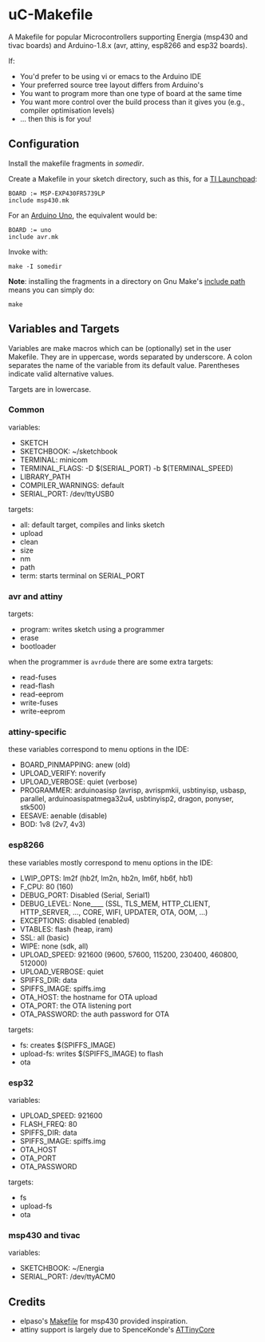 # uC-Makefile

A Makefile for popular Microcontrollers supporting Energia (msp430 and 
tivac boards) and Arduino-1.8.x (avr, attiny, esp8266 and esp32 boards).

If:
- You'd prefer to be using vi or emacs to the Arduino IDE
- Your preferred source tree layout differs from Arduino's
- You want to program more than one type of board at the same time
- You want more control over the build process than it gives you (e.g., compiler optimisation levels)
- ... then this is for you!

## Configuration
Install the makefile fragments in _somedir_.

Create a Makefile in your sketch directory, such as this, for a [TI Launchpad](https://en.wikipedia.org/wiki/TI_MSP430):

	BOARD := MSP-EXP430FR5739LP
	include msp430.mk

For an [Arduino Uno](https://en.wikipedia.org/wiki/Arduino), the equivalent would be:

	BOARD := uno
	include avr.mk

Invoke with:

	make -I somedir

**Note**: installing the fragments in a directory on Gnu Make's [include 
path](https://www.gnu.org/software/make/manual/html_node/Include.html)
means you can simply do:

	make

## Variables and Targets

Variables are make macros which can be (optionally) set in the user Makefile. They are in uppercase, words separated by underscore. A colon separates the name of the variable from its default value. Parentheses indicate valid alternative values.

Targets are in lowercase. 

### Common

variables:
- SKETCH
- SKETCHBOOK: ~/sketchbook
- TERMINAL: minicom
- TERMINAL_FLAGS: -D $(SERIAL_PORT) -b $(TERMINAL_SPEED)
- LIBRARY_PATH
- COMPILER_WARNINGS: default
- SERIAL_PORT: /dev/ttyUSB0

targets:
- all: default target, compiles and links sketch
- upload
- clean
- size
- nm
- path
- term: starts terminal on SERIAL_PORT

### avr and attiny

targets:
- program: writes sketch using a programmer
- erase
- bootloader

when the programmer is `avrdude` there are some extra targets:
- read-fuses
- read-flash
- read-eeprom
- write-fuses
- write-eeprom

### attiny-specific

these variables correspond to menu options in the IDE:
- BOARD_PINMAPPING: anew (old)
- UPLOAD_VERIFY: noverify
- UPLOAD_VERBOSE: quiet (verbose)
- PROGRAMMER: arduinoasisp (avrisp, avrispmkii, usbtinyisp, usbasp, parallel, arduinoasispatmega32u4, usbtinyisp2, dragon, ponyser, stk500)
- EESAVE: aenable (disable)
- BOD: 1v8 (2v7, 4v3)

### esp8266

these variables mostly correspond to menu options in the IDE:
- LWIP_OPTS: lm2f (hb2f, lm2n, hb2n, lm6f, hb6f, hb1)
- F_CPU: 80 (160)
- DEBUG_PORT: Disabled (Serial, Serial1)
- DEBUG_LEVEL: None____ (SSL, TLS_MEM, HTTP_CLIENT, HTTP_SERVER, ..., CORE, WIFI, UPDATER, OTA, OOM, ...)
- EXCEPTIONS: disabled (enabled)
- VTABLES: flash (heap, iram)
- SSL: all (basic)
- WIPE: none  (sdk, all)
- UPLOAD_SPEED: 921600 (9600, 57600, 115200, 230400, 460800, 512000)
- UPLOAD_VERBOSE: quiet
- SPIFFS_DIR: data
- SPIFFS_IMAGE: spiffs.img
- OTA_HOST: the hostname for OTA upload
- OTA_PORT: the OTA listening port
- OTA_PASSWORD: the auth password for OTA

targets:
- fs: creates $(SPIFFS_IMAGE)
- upload-fs: writes $(SPIFFS_IMAGE) to flash
- ota

### esp32

variables:
- UPLOAD_SPEED: 921600
- FLASH_FREQ: 80
- SPIFFS_DIR: data
- SPIFFS_IMAGE: spiffs.img
- OTA_HOST
- OTA_PORT
- OTA_PASSWORD

targets:
- fs
- upload-fs
- ota

### msp430 and tivac

variables:
- SKETCHBOOK: ~/Energia
- SERIAL_PORT: /dev/ttyACM0

## Credits

- elpaso's [Makefile](https://github.com/elpaso/energia-makefile) for msp430 provided inspiration.
- attiny support is largely due to SpenceKonde's [ATTinyCore](https://github.com/SpenceKonde/ATTinyCore)

